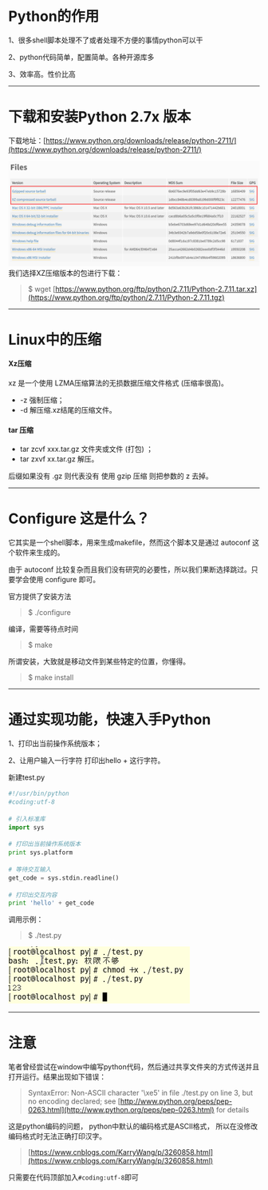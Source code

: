 # Python的作用

1、很多shell脚本处理不了或者处理不方便的事情python可以干

2、python代码简单，配置简单。各种开源库多

3、效率高。性价比高

---

# 下载和安装Python 2.7x 版本

下载地址：[https://www.python.org/downloads/release/python-2711/](https://www.python.org/downloads/release/python-2711/)

![](/assets/asdadasdasd2312312312312import.png)我们选择XZ压缩版本的包进行下载：

> $ wget [https://www.python.org/ftp/python/2.7.11/Python-2.7.11.tar.xz](https://www.python.org/ftp/python/2.7.11/Python-2.7.11.tgz)

---

# Linux中的压缩

#### Xz压缩

xz 是一个使用 LZMA压缩算法的无损数据压缩文件格式 \(压缩率很高\)。

* -z 强制压缩；
* -d 解压缩.xz结尾的压缩文件。

#### tar 压缩

* tar zcvf xxx.tar.gz 文件夹或文件 \(打包\) ；
* tar zxvf xx.tar.gz 解压。

后缀如果没有 .gz 则代表没有 使用 gzip 压缩 则把参数的 z 去掉。

---

# Configure 这是什么？

它其实是一个shell脚本，用来生成makefile，然而这个脚本又是通过 autoconf 这个软件来生成的。

由于 autoconf 比较复杂而且我们没有研究的必要性，所以我们果断选择跳过。只要学会使用 configure 即可。

官方提供了安装方法

> $ ./configure

编译，需要等待点时间

> $ make

所谓安装，大致就是移动文件到某些特定的位置，你懂得。

> $ make install

---

# 通过实现功能，快速入手Python

1、打印出当前操作系统版本；

2、让用户输入一行字符 打印出hello + 这行字符。

新建test.py

```py
#!/usr/bin/python
#coding:utf-8

# 引入标准库
import sys

# 打印出当前操作系统版本
print sys.platform

# 等待交互输入
get_code = sys.stdin.readline()

# 打印出交互内容
print 'hello' + get_code
```

调用示例：

> $ ./test.py

![](/assets/3e9135b2-13b0-4dc2-9dd2-f7d42756c158import.png)

---

# 注意

笔者曾经尝试在window中编写python代码，然后通过共享文件夹的方式传送并且打开运行。结果出现如下错误：

> SyntaxError: Non-ASCII character '\xe5' in file ./test.py on line 3, but no encoding declared; see [http://www.python.org/peps/pep-0263.html](http://www.python.org/peps/pep-0263.html) for details

这是python编码的问题， python中默认的编码格式是ASCII格式， 所以在没修改编码格式时无法正确打印汉字。

> [https://www.cnblogs.com/KarryWang/p/3260858.html](https://www.cnblogs.com/KarryWang/p/3260858.html)

只需要在代码顶部加入`#coding:utf-8`即可

